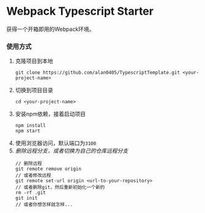 Webpack Typescript Starter
====

获得一个开箱即用的Webpack环境。

### 使用方式
1. 克隆项目到本地
    ```shell
    git clone https://github.com/alan0405/TypescriptTemplate.git <your-project-name>
    ```
2. 切换到项目目录
    ```shell
    cd <your-project-name>
    ```
3. 安装npm依赖，接着启动项目
    ```shell
    npm install
    npm start
    ```
4. 使用浏览器访问，默认端口为`3100`
5. _删除远程分支，或者切换为自己的仓库远程分支_
    ```shell
    // 删除远程
    git remote remove origin
    // 或者修改远程
    git remote set-url origin <url-to-your-repository>
    // 或者删除git，然后重新初始化一个新的
    rm -rf .git
    git init
    // 或者你想怎样就怎样...
    ```
